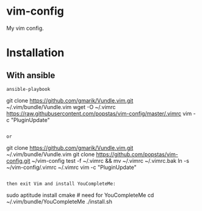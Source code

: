 # vim-config
My vim config.

# Installation

## With ansible
```
ansible-playbook 
```
git clone https://github.com/gmarik/Vundle.vim.git ~/.vim/bundle/Vundle.vim
wget -O ~/.vimrc https://raw.githubusercontent.com/popstas/vim-config/master/.vimrc
vim -c "PluginUpdate"
```

or
```
git clone https://github.com/gmarik/Vundle.vim.git ~/.vim/bundle/Vundle.vim
git clone https://github.com/popstas/vim-config.git ~/vim-config
test -f ~/.vimrc && mv ~/.vimrc ~/.vimrc.bak 
ln -s ~/vim-config/.vimrc ~/.vimrc
vim -c "PluginUpdate"
```

then exit Vim and install YouCompleteMe:
```
sudo aptitude install cmake # need for YouCompleteMe
cd ~/.vim/bundle/YouCompleteMe
./install.sh
```